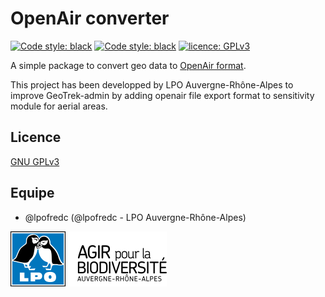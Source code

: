 # OpenAir converter


[![Code style: black](https://img.shields.io/badge/python-3.x-blueviolet)](https://www.python.org/)
[![Code style: black](https://img.shields.io/badge/code%20style-black-000000.svg)](https://github.com/psf/black)
[![licence: GPLv3](https://img.shields.io/badge/licence-GPLv3-blue)](https://www.gnu.org/licenses/quick-guide-gplv3.fr.html)

A simple package to convert geo data to [OpenAir format](http://www.winpilot.com/usersguide/userairspace.asp).

This project has been developped by LPO Auvergne-Rhône-Alpes to improve GeoTrek-admin by adding openair file export format to sensitivity module for aerial areas.

## Licence

[GNU GPLv3](https://www.gnu.org/licenses/quick-guide-gplv3.fr.html)

## Equipe

* @lpofredc (@lpofredc - LPO Auvergne-Rhône-Alpes)

![logoLPO AuRA](https://raw.githubusercontent.com/lpoaura/biodivsport-widget/master/images/LPO_AuRA_l250px.png)

     